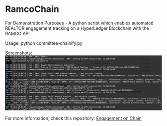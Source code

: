 # RamcoChain
For Demonstration Purposes - A python script which enables automated REALTOR engagement tracking on a HyperLedger Blockchain with the RAMCO API

Usage: python committee-chainify.py

Screenshots:
<kbd>
![Screenshots](https://raw.githubusercontent.com/RAMCO-AMS/RamcoChain/master/assets/ss1.png)
</kbd>

For more information, check this repository: [Engagement on Chain](https://github.com/NationalAssociationOfRealtors/EngagementOnChain)

